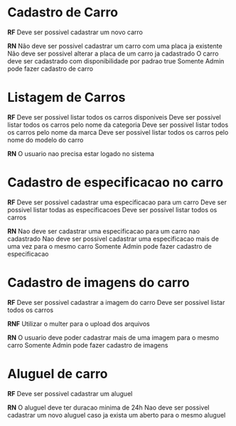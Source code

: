 # Cadastro de Carro

**RF**
Deve ser possivel cadastrar um novo carro

**RN**
Não deve ser possivel cadastrar um carro com uma placa ja existente
Não deve ser possivel alterar a placa de um carro ja cadastrado
O carro deve ser cadastrado com disponibilidade por padrao true
Somente Admin pode fazer cadastro de carro

# Listagem de Carros

**RF**
Deve ser possivel listar todos os carros disponiveis
Deve ser possivel listar todos os carros pelo nome da categoria
Deve ser possivel listar todos os carros pelo nome da marca
Deve ser possivel listar todos os carros pelo nome do modelo do carro

**RN**
O usuario nao precisa estar logado no sistema

# Cadastro de especificacao no carro

**RF**
Deve ser possivel cadastrar uma especificacao para um carro
Deve ser possivel listar todas as especificacoes
Deve ser possivel listar todos os carros

**RN**
Nao deve ser cadastrar uma especificacao para um carro nao cadastrado
Nao deve ser possivel cadastrar uma especificacao mais de uma vez para o mesmo carro
Somente Admin pode fazer cadastro de especificacao

# Cadastro de imagens do carro

**RF**
Deve ser possivel cadastrar a imagem do carro
Deve ser possivel listar todos os carros

**RNF**
Utilizar o multer para o upload dos arquivos

**RN**
O usuario deve poder cadastrar mais de uma imagem para o mesmo carro
Somente Admin pode fazer cadastro de imagens

# Aluguel de carro

**RF**
Deve ser possivel cadastrar um aluguel

**RN**
O aluguel deve ter duracao minima de 24h
Nao deve ser possivel cadastrar um novo aluguel caso ja exista um aberto para o mesmo aluguel 